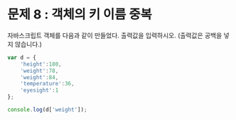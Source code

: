 # 문제 8 : 객체의 키 이름 중복

자바스크립트 객체를 다음과 같이 만들었다. 
출력값을 입력하시오. (출력값은 공백을 넣지 않습니다.)

```jsx
var d = {
    'height':180,
    'weight':78,
    'weight':84,
    'temperature':36,
    'eyesight':1
};

console.log(d['weight']);
```